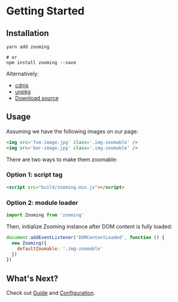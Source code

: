 # Getting Started

## Installation

```
yarn add zooming

# or
npm install zooming --save
```

Alternatively:

- [cdnjs](https://cdnjs.com/libraries/zooming)
- [unpkg](https://unpkg.com/zooming)
- [Download source](https://github.com/kingdido999/zooming/releases)

## Usage

Assuming we have the following images on our page:

```html
<img src='foo-image.jpg' class='.img-zoomable' />
<img src='bar-image.jpg' class='.img-zoomable' />
```

There are two ways to make them zoomable:

### Option 1: script tag

```html
<script src="build/zooming.min.js"></script>
```

### Option 2: module loader

```javascript
import Zooming from 'zooming'
```

Then, initialize Zooming instance after DOM content is fully loaded:

```js
document.addEventListener('DOMContentLoaded', function () {
  new Zooming({
    defaultZoomable: '.img-zoomable'
  })
})
```

## What's Next?

Check out [Guide](/guide) and [Configuration](/configuration).